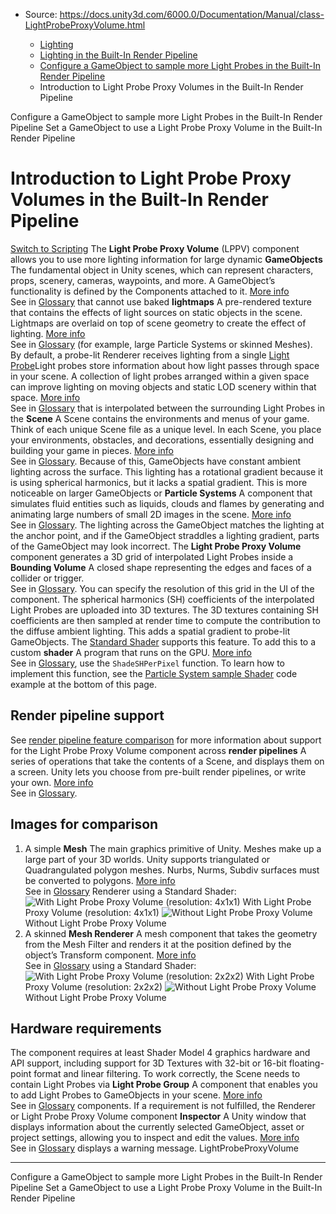 * Source: https://docs.unity3d.com/6000.0/Documentation/Manual/class-LightProbeProxyVolume.html

  * [Lighting](https://docs.unity3d.com/6000.0/Documentation/Manual/LightingOverview.html)
  * [Lighting in the Built-In Render Pipeline](https://docs.unity3d.com/6000.0/Documentation/Manual/lighting-birp.html)
  * [Configure a GameObject to sample more Light Probes in the Built-In Render Pipeline](https://docs.unity3d.com/6000.0/Documentation/Manual/LightProbeProxyVolume-landing.html)
  * Introduction to Light Probe Proxy Volumes in the Built-In Render Pipeline


[](https://docs.unity3d.com/6000.0/Documentation/Manual/LightProbeProxyVolume-landing.html)
Configure a GameObject to sample more Light Probes in the Built-In Render Pipeline
[](https://docs.unity3d.com/6000.0/Documentation/Manual/class-LightProbeProxyVolume-add.html)
Set a GameObject to use a Light Probe Proxy Volume in the Built-In Render Pipeline
# Introduction to Light Probe Proxy Volumes in the Built-In Render Pipeline
[Switch to Scripting](https://docs.unity3d.com/6000.0/Documentation/ScriptReference/LightProbeProxyVolume.html "Go to LightProbeProxyVolume page in the Scripting Reference")
The **Light Probe Proxy Volume** (LPPV) component allows you to use more lighting information for large dynamic **GameObjects** The fundamental object in Unity scenes, which can represent characters, props, scenery, cameras, waypoints, and more. A GameObject’s functionality is defined by the Components attached to it. [More info](https://docs.unity3d.com/6000.0/Documentation/Manual/class-GameObject.html)  
See in [Glossary](https://docs.unity3d.com/6000.0/Documentation/Manual/Glossary.html#GameObject) that cannot use baked **lightmaps** A pre-rendered texture that contains the effects of light sources on static objects in the scene. Lightmaps are overlaid on top of scene geometry to create the effect of lighting. [More info](https://docs.unity3d.com/6000.0/Documentation/Manual/Lightmapping.html)  
See in [Glossary](https://docs.unity3d.com/6000.0/Documentation/Manual/Glossary.html#Lightmap) (for example, large Particle Systems or skinned Meshes).
By default, a probe-lit Renderer receives lighting from a single [Light Probe](https://docs.unity3d.com/6000.0/Documentation/Manual/LightProbes.html)Light probes store information about how light passes through space in your scene. A collection of light probes arranged within a given space can improve lighting on moving objects and static LOD scenery within that space. [More info](https://docs.unity3d.com/6000.0/Documentation/Manual/LightProbes.html)  
See in [Glossary](https://docs.unity3d.com/6000.0/Documentation/Manual/Glossary.html#LightProbe) that is interpolated between the surrounding Light Probes in the **Scene** A Scene contains the environments and menus of your game. Think of each unique Scene file as a unique level. In each Scene, you place your environments, obstacles, and decorations, essentially designing and building your game in pieces. [More info](https://docs.unity3d.com/6000.0/Documentation/Manual/CreatingScenes.html)  
See in [Glossary](https://docs.unity3d.com/6000.0/Documentation/Manual/Glossary.html#Scene). Because of this, GameObjects have constant ambient lighting across the surface. This lighting has a rotational gradient because it is using spherical harmonics, but it lacks a spatial gradient. This is more noticeable on larger GameObjects or **Particle Systems** A component that simulates fluid entities such as liquids, clouds and flames by generating and animating large numbers of small 2D images in the scene. [More info](https://docs.unity3d.com/6000.0/Documentation/Manual/class-ParticleSystem.html)  
See in [Glossary](https://docs.unity3d.com/6000.0/Documentation/Manual/Glossary.html#particlesystem). The lighting across the GameObject matches the lighting at the anchor point, and if the GameObject straddles a lighting gradient, parts of the GameObject may look incorrect.
The **Light Probe Proxy Volume** component generates a 3D grid of interpolated Light Probes inside a **Bounding Volume** A closed shape representing the edges and faces of a collider or trigger.  
See in [Glossary](https://docs.unity3d.com/6000.0/Documentation/Manual/Glossary.html#Boundingvolume). You can specify the resolution of this grid in the UI of the component. The spherical harmonics (SH) coefficients of the interpolated Light Probes are uploaded into 3D textures. The 3D textures containing SH coefficients are then sampled at render time to compute the contribution to the diffuse ambient lighting. This adds a spatial gradient to probe-lit GameObjects.
The [Standard Shader](https://docs.unity3d.com/6000.0/Documentation/Manual/shader-StandardShader.html) supports this feature. To add this to a custom **shader** A program that runs on the GPU. [More info](https://docs.unity3d.com/6000.0/Documentation/Manual/Shaders.html)  
See in [Glossary](https://docs.unity3d.com/6000.0/Documentation/Manual/Glossary.html#Shader), use the `ShadeSHPerPixel` function. To learn how to implement this function, see the [Particle System sample Shader](https://docs.unity3d.com/6000.0/Documentation/Manual/class-LightProbeProxyVolume.html#SampleShader) code example at the bottom of this page.
## Render pipeline support
See [render pipeline feature comparison](https://docs.unity3d.com/6000.0/Documentation/Manual/render-pipelines-feature-comparison.html) for more information about support for the Light Probe Proxy Volume component across **render pipelines** A series of operations that take the contents of a Scene, and displays them on a screen. Unity lets you choose from pre-built render pipelines, or write your own. [More info](https://docs.unity3d.com/6000.0/Documentation/Manual/render-pipelines.html)  
See in [Glossary](https://docs.unity3d.com/6000.0/Documentation/Manual/Glossary.html#Renderpipeline).
## Images for comparison
  1. A simple **Mesh** The main graphics primitive of Unity. Meshes make up a large part of your 3D worlds. Unity supports triangulated or Quadrangulated polygon meshes. Nurbs, Nurms, Subdiv surfaces must be converted to polygons. [More info](https://docs.unity3d.com/6000.0/Documentation/Manual/mesh.html)  
See in [Glossary](https://docs.unity3d.com/6000.0/Documentation/Manual/Glossary.html#Mesh) Renderer using a Standard Shader:
![With Light Probe Proxy Volume \(resolution: 4x1x1\)](https://docs.unity3d.com/6000.0/Documentation/uploads/Main/LightProbeProxyVolumeExample1.png) With Light Probe Proxy Volume (resolution: 4x1x1) ![Without Light Probe Proxy Volume](https://docs.unity3d.com/6000.0/Documentation/uploads/Main/LightProbeProxyVolumeExample2.png) Without Light Probe Proxy Volume
  2. A skinned **Mesh Renderer** A mesh component that takes the geometry from the Mesh Filter and renders it at the position defined by the object’s Transform component. [More info](https://docs.unity3d.com/6000.0/Documentation/Manual/class-MeshRenderer.html)  
See in [Glossary](https://docs.unity3d.com/6000.0/Documentation/Manual/Glossary.html#MeshRenderer) using a Standard Shader:
![With Light Probe Proxy Volume \(resolution: 2x2x2\)](https://docs.unity3d.com/6000.0/Documentation/uploads/Main/LightProbeProxyVolumeExample3.png) With Light Probe Proxy Volume (resolution: 2x2x2) ![Without Light Probe Proxy Volume](https://docs.unity3d.com/6000.0/Documentation/uploads/Main/LightProbeProxyVolumeExample4.png) Without Light Probe Proxy Volume


## Hardware requirements
The component requires at least Shader Model 4 graphics hardware and API support, including support for 3D Textures with 32-bit or 16-bit floating-point format and linear filtering.
To work correctly, the Scene needs to contain Light Probes via **Light Probe Group** A component that enables you to add Light Probes to GameObjects in your scene. [More info](https://docs.unity3d.com/6000.0/Documentation/Manual/class-LightProbeGroup.html)  
See in [Glossary](https://docs.unity3d.com/6000.0/Documentation/Manual/Glossary.html#LightProbeGroup) components. If a requirement is not fulfilled, the Renderer or Light Probe Proxy Volume component **Inspector** A Unity window that displays information about the currently selected GameObject, asset or project settings, allowing you to inspect and edit the values. [More info](https://docs.unity3d.com/6000.0/Documentation/Manual/UsingTheInspector.html)  
See in [Glossary](https://docs.unity3d.com/6000.0/Documentation/Manual/Glossary.html#Inspector) displays a warning message.
LightProbeProxyVolume
* * *
[](https://docs.unity3d.com/6000.0/Documentation/Manual/LightProbeProxyVolume-landing.html)
Configure a GameObject to sample more Light Probes in the Built-In Render Pipeline
[](https://docs.unity3d.com/6000.0/Documentation/Manual/class-LightProbeProxyVolume-add.html)
Set a GameObject to use a Light Probe Proxy Volume in the Built-In Render Pipeline
